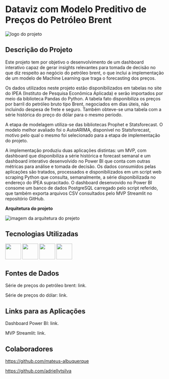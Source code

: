 # Dataviz com Modelo Preditivo de Preços do Petróleo Brent

![logo do projeto](https://github.com/jorgeplatero/postech_techchallenge_fase_4/assets/99737345/2aa76bfc-1d97-4916-8de5-cc17b40d64ed)

## Descrição do Projeto

Este projeto tem por objetivo o desenvolvimento de um dashboard interativo capaz de gerar insights relevantes para tomada de decisão no que diz respeito ao negócio do petróleo brent, o que inclui a implementação de um modelo de Machine Learning que traga o forecasting dos preços.
  
Os dados utilizados neste projeto estão disponibilizados em tabelas no site do IPEA (Instituto de Pesquisa Econômica Aplicada) e serão importados por meio da biblioteca Pandas do Python. A tabela fato disponibiliza os preços por barril do petróleo bruto tipo Brent, negociados em dias úteis, não incluindo despesa de frete e seguro. Também obteve-se uma tabela com a série histórica do preço do dólar para o mesmo período.  

A etapa de modelagem utiliza-se das bibliotecas Prophet e Statsforecast. O modelo melhor avaliado foi o AutoARIMA, disponível no Statsforecast, motivo pelo qual o mesmo foi selecionado para a etapa de implementação do projeto.

A implementação produziu duas aplicações distintas: um MVP, com dashboard que disponibiliza a série histórica e forecast semanal e um dashboard interativo desenvolvido no Power BI que conta com outras métricas para análise e tomada de decisão. Os dados consumidos pelas aplicações são tratados, processados e disponibilizados em um script web scraping Python que consulta, semanalmente, a série disponibilizada no endereço do IPEA supracitado. O dashboard desenvovido no Power BI consome um banco de dados PostgreSQL carregado pelo script referido, que também exporta arquivos CSV consultados pelo MVP Streamlit no repositório GitHub.

**Arquitetura do projeto**

![imagem da arquitetura do prejeto](https://github.com/jorgeplatero/postech_techchallenge_fase_4/assets/99737345/63949593-e1bf-4129-89c2-45d8bc4c27e2)

## Tecnologias Utilizadas

<img src="https://cdn.jsdelivr.net/gh/devicons/devicon@latest/icons/python/python-original-wordmark.svg" width="50" height="50"/> <img src="https://cdn.jsdelivr.net/gh/devicons/devicon@latest/icons/postgresql/postgresql-original.svg" width="50" height="50"/> <img src="https://avatars.githubusercontent.com/u/42988494?s=200&v=4" width="50" height="50"/> <img src="https://cdn.jsdelivr.net/gh/devicons/devicon@latest/icons/streamlit/streamlit-original-wordmark.svg" width="50" height="50"/>

## Fontes de Dados

Série de preços do petróleo brent: <a style="text-decoration:none;" href="http://www.ipeadata.gov.br/ExibeSerie.aspx?module=m&serid=1650971490&oper=view" target="_blank">link</a>.

Série de preços do dólar: <a style="text-decoration:none;" href="http://www.ipeadata.gov.br/ExibeSerie.aspx?serid=38590&module=M" target="_blank">link</a>.

## Links para as Aplicações

Dashboard Power BI: <a style="text-decoration:none;" href="https://app.powerbi.com/view?r=eyJrIjoiYjcxNGZlNmYtMDI4OS00NmJiLTk3Y2EtMWMyZWEyZWJmMTA4IiwidCI6IjExZGJiZmUyLTg5YjgtNDU0OS1iZTEwLWNlYzM2NGU1OTU1MSIsImMiOjR9" target="_blank">link</a>.


MVP Streamlit: <a style="text-decoration:none;" href="https://postechtechchallengefase4-ceqwpwmwrl4eucsnvjjsjm.streamlit.app/" target="_blank">link</a>.

## Colaboradores

https://github.com/mateus-albuquerque

https://github.com/adriellytsilva
